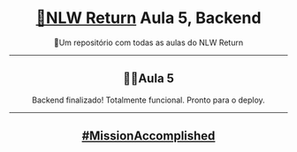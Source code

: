 <h1 align="center"><a href="https://nextlevelweek.com/episodios/impulse/">🚀NLW Return</a> Aula 5, Backend</h1>
<p align="center">📂Um repositório com todas as aulas do NLW Return</p>

---

<h2 align="center">👨‍💻Aula 5</h2>
<p align="center">
Backend finalizado! Totalmente funcional. Pronto para o deploy.
</p>

---

<h2 align="center"><a href="https://nextlevelweek.com/episodios/impulse/">#MissionAccomplished</a>
</h2>
